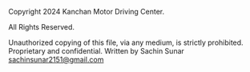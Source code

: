 Copyright 2024 Kanchan Motor Driving Center.

All Rights Reserved.

Unauthorized copying of this file, via any medium, is strictly prohibited. Proprietary and confidential. Written by Sachin Sunar sachinsunar2151@gmail.com
